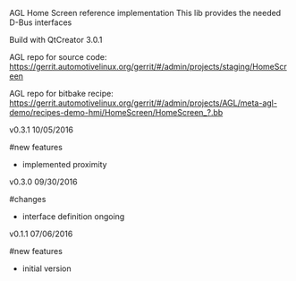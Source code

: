 AGL Home Screen reference implementation
This lib provides the needed D-Bus interfaces

Build with QtCreator 3.0.1

AGL repo for source code:
https://gerrit.automotivelinux.org/gerrit/#/admin/projects/staging/HomeScreen

AGL repo for bitbake recipe:
https://gerrit.automotivelinux.org/gerrit/#/admin/projects/AGL/meta-agl-demo/recipes-demo-hmi/HomeScreen/HomeScreen_?.bb

v0.3.1
10/05/2016

#new features
- implemented proximity

v0.3.0
09/30/2016

#changes
- interface definition ongoing

v0.1.1
07/06/2016

#new features
- initial version

